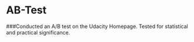 # AB-Test
###Conducted an A/B test on the Udacity Homepage. Tested for statistical and practical significance.


